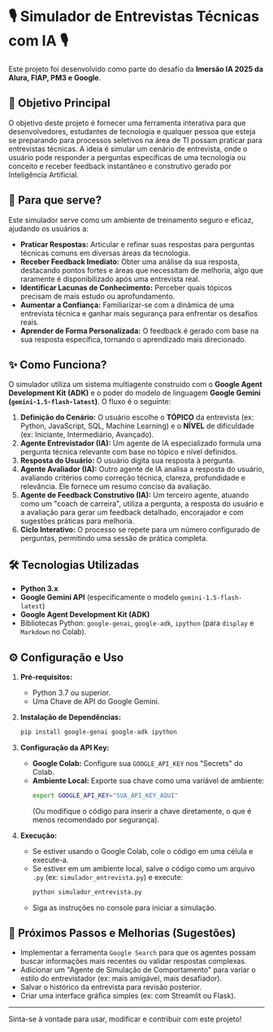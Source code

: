 # 🎙️ Simulador de Entrevistas Técnicas com IA 🎙️

Este projeto foi desenvolvido como parte do desafio da **Imersão IA 2025 da Alura, FIAP, PM3 e Google**.

## 🎯 Objetivo Principal

O objetivo deste projeto é fornecer uma ferramenta interativa para que desenvolvedores, estudantes de tecnologia e qualquer pessoa que esteja se preparando para processos seletivos na área de TI possam praticar para entrevistas técnicas. A ideia é simular um cenário de entrevista, onde o usuário pode responder a perguntas específicas de uma tecnologia ou conceito e receber feedback instantâneo e construtivo gerado por Inteligência Artificial.

## 🚀 Para que serve?

Este simulador serve como um ambiente de treinamento seguro e eficaz, ajudando os usuários a:

* **Praticar Respostas:** Articular e refinar suas respostas para perguntas técnicas comuns em diversas áreas da tecnologia.
* **Receber Feedback Imediato:** Obter uma análise da sua resposta, destacando pontos fortes e áreas que necessitam de melhoria, algo que raramente é disponibilizado após uma entrevista real.
* **Identificar Lacunas de Conhecimento:** Perceber quais tópicos precisam de mais estudo ou aprofundamento.
* **Aumentar a Confiança:** Familiarizar-se com a dinâmica de uma entrevista técnica e ganhar mais segurança para enfrentar os desafios reais.
* **Aprender de Forma Personalizada:** O feedback é gerado com base na sua resposta específica, tornando o aprendizado mais direcionado.

## ✨ Como Funciona?

O simulador utiliza um sistema multiagente construído com o **Google Agent Development Kit (ADK)** e o poder do modelo de linguagem **Google Gemini (`gemini-1.5-flash-latest`)**. O fluxo é o seguinte:

1.  **Definição do Cenário:** O usuário escolhe o **TÓPICO** da entrevista (ex: Python, JavaScript, SQL, Machine Learning) e o **NÍVEL** de dificuldade (ex: Iniciante, Intermediário, Avançado).
2.  **Agente Entrevistador (IA):** Um agente de IA especializado formula uma pergunta técnica relevante com base no tópico e nível definidos.
3.  **Resposta do Usuário:** O usuário digita sua resposta à pergunta.
4.  **Agente Avaliador (IA):** Outro agente de IA analisa a resposta do usuário, avaliando critérios como correção técnica, clareza, profundidade e relevância. Ele fornece um resumo conciso da avaliação.
5.  **Agente de Feedback Construtivo (IA):** Um terceiro agente, atuando como um "coach de carreira", utiliza a pergunta, a resposta do usuário e a avaliação para gerar um feedback detalhado, encorajador e com sugestões práticas para melhoria.
6.  **Ciclo Interativo:** O processo se repete para um número configurado de perguntas, permitindo uma sessão de prática completa.

## 🛠️ Tecnologias Utilizadas

* **Python 3.x**
* **Google Gemini API** (especificamente o modelo `gemini-1.5-flash-latest`)
* **Google Agent Development Kit (ADK)**
* Bibliotecas Python: `google-genai`, `google-adk`, `ipython` (para `display` e `Markdown` no Colab).

## ⚙️ Configuração e Uso

1.  **Pré-requisitos:**
    * Python 3.7 ou superior.
    * Uma Chave de API do Google Gemini.

2.  **Instalação de Dependências:**
    ```bash
    pip install google-genai google-adk ipython
    ```

3.  **Configuração da API Key:**
    * **Google Colab:** Configure sua `GOOGLE_API_KEY` nos "Secrets" do Colab.
    * **Ambiente Local:** Exporte sua chave como uma variável de ambiente:
        ```bash
        export GOOGLE_API_KEY="SUA_API_KEY_AQUI"
        ```
        (Ou modifique o código para inserir a chave diretamente, o que é menos recomendado por segurança).

4.  **Execução:**
    * Se estiver usando o Google Colab, cole o código em uma célula e execute-a.
    * Se estiver em um ambiente local, salve o código como um arquivo `.py` (ex: `simulador_entrevista.py`) e execute:
        ```bash
        python simulador_entrevista.py
        ```
    * Siga as instruções no console para iniciar a simulação.

## 🔮 Próximos Passos e Melhorias (Sugestões)

* Implementar a ferramenta `Google Search` para que os agentes possam buscar informações mais recentes ou validar respostas complexas.
* Adicionar um "Agente de Simulação de Comportamento" para variar o estilo do entrevistador (ex: mais amigável, mais desafiador).
* Salvar o histórico da entrevista para revisão posterior.
* Criar uma interface gráfica simples (ex: com Streamlit ou Flask).

---

Sinta-se à vontade para usar, modificar e contribuir com este projeto!

